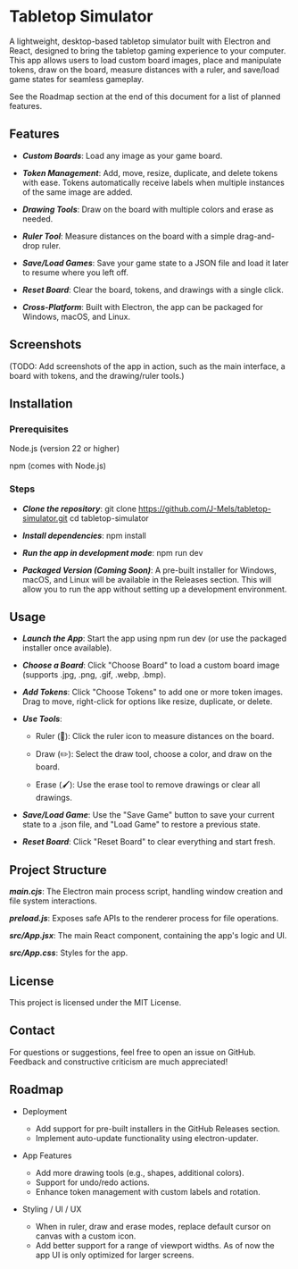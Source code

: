 # Tabletop Simulator

A lightweight, desktop-based tabletop simulator built with Electron and React, designed to bring the tabletop gaming experience to your computer. This app allows users to load custom board images, place and manipulate tokens, draw on the board, measure distances with a ruler, and save/load game states for seamless gameplay.

See the Roadmap section at the end of this document for a list of planned features.

## Features

- **_Custom Boards_**: Load any image as your game board.

- **_Token Management_**: Add, move, resize, duplicate, and delete tokens with ease. Tokens automatically receive labels when multiple instances of the same image are added.

- **_Drawing Tools_**: Draw on the board with multiple colors and erase as needed.

- **_Ruler Tool_**: Measure distances on the board with a simple drag-and-drop ruler.

- **_Save/Load Games_**: Save your game state to a JSON file and load it later to resume where you left off.

- **_Reset Board_**: Clear the board, tokens, and drawings with a single click.

- **_Cross-Platform_**: Built with Electron, the app can be packaged for Windows, macOS, and Linux.

## Screenshots

(TODO: Add screenshots of the app in action, such as the main interface, a board with tokens, and the drawing/ruler tools.)

## Installation

### Prerequisites

Node.js (version 22 or higher)

npm (comes with Node.js)

### Steps

- **_Clone the repository_**: git clone https://github.com/J-Mels/tabletop-simulator.git
  cd tabletop-simulator

- **_Install dependencies_**: npm install

- **_Run the app in development mode_**: npm run dev

- **_Packaged Version (Coming Soon)_**:
  A pre-built installer for Windows, macOS, and Linux will be available in the Releases section. This will allow you to run the app without setting up a development environment.

## Usage

- **_Launch the App_**: Start the app using npm run dev (or use the packaged installer once available).

- **_Choose a Board_**: Click "Choose Board" to load a custom board image (supports .jpg, .png, .gif, .webp, .bmp).

- **_Add Tokens_**: Click "Choose Tokens" to add one or more token images. Drag to move, right-click for options like resize, duplicate, or delete.

- **_Use Tools_**:

  - Ruler (📐): Click the ruler icon to measure distances on the board.

  - Draw (✏️): Select the draw tool, choose a color, and draw on the board.

  - Erase (🖌️): Use the erase tool to remove drawings or clear all drawings.

- **_Save/Load Game_**: Use the "Save Game" button to save your current state to a .json file, and "Load Game" to restore a previous state.

- **_Reset Board_**: Click "Reset Board" to clear everything and start fresh.

## Project Structure

**_main.cjs_**: The Electron main process script, handling window creation and file system interactions.

**_preload.js_**: Exposes safe APIs to the renderer process for file operations.

**_src/App.jsx_**: The main React component, containing the app's logic and UI.

**_src/App.css_**: Styles for the app.

## License

This project is licensed under the MIT License.

## Contact

For questions or suggestions, feel free to open an issue on GitHub. Feedback and constructive criticism are much appreciated!

## Roadmap

- Deployment

  - Add support for pre-built installers in the GitHub Releases section.
  - Implement auto-update functionality using electron-updater.

- App Features

  - Add more drawing tools (e.g., shapes, additional colors).
  - Support for undo/redo actions.
  - Enhance token management with custom labels and rotation.

- Styling / UI / UX
  - When in ruler, draw and erase modes, replace default cursor on canvas with a custom icon.
  - Add better support for a range of viewport widths. As of now the app UI is only optimized for larger screens.
